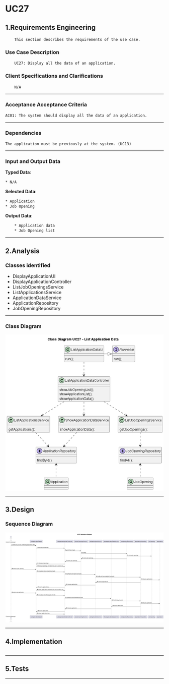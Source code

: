 # UC27 #

## 1.Requirements Engineering ##

        This section describes the requirements of the use case.

### Use Case Description ###

        UC27: Display all the data of an application.

### Client Specifications and Clarifications ###

        N/A

---

### Acceptance Acceptance Criteria ###

    AC01: The system should display all the data of an application.

---

### Dependencies ###

    The application must be previously at the system. (UC13)

---

### Input and Output Data ###

**Typed Data**: 

    * N/A

**Selected Data**:

    * Application
    * Job Opening

**Output Data**:
        
        * Application data
        * Job Opening list

---

## 2.Analysis

### Classes identified ###

 - DisplayApplicationUI
 - DisplayApplicationController
 - ListJobOpeningsService
 - ListApplicationsService
 - ApplicationDataService
 - ApplicationRepository
 - JobOpeningRepository

---

### Class Diagram ###

![CD.png](diagrams%2Fpng%2FCD.png)

---

## 3.Design ##

### Sequence Diagram ###

![SD.png](diagrams%2Fpng%2FSD.png)

---

## 4.Implementation ##

|   |   |   |   |   |   |   |
|---|---|---|---|---|---|---|

---

## 5.Tests ##

---